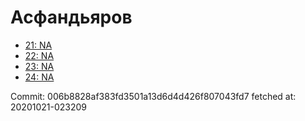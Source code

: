# Асфандьяров
- [21: NA](21.md)
- [22: NA](22.md)
- [23: NA](23.md)
- [24: NA](24.md)

Commit: 006b8828af383fd3501a13d6d4d426f807043fd7
 fetched at: 20201021-023209
